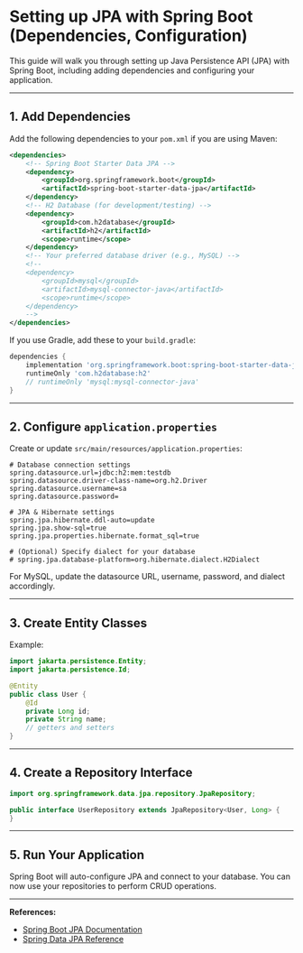 # Setting up JPA with Spring Boot (Dependencies, Configuration)

This guide will walk you through setting up Java Persistence API (JPA) with Spring Boot, including adding dependencies and configuring your application.

---

## 1. Add Dependencies

Add the following dependencies to your `pom.xml` if you are using Maven:

```xml
<dependencies>
    <!-- Spring Boot Starter Data JPA -->
    <dependency>
        <groupId>org.springframework.boot</groupId>
        <artifactId>spring-boot-starter-data-jpa</artifactId>
    </dependency>
    <!-- H2 Database (for development/testing) -->
    <dependency>
        <groupId>com.h2database</groupId>
        <artifactId>h2</artifactId>
        <scope>runtime</scope>
    </dependency>
    <!-- Your preferred database driver (e.g., MySQL) -->
    <!--
    <dependency>
        <groupId>mysql</groupId>
        <artifactId>mysql-connector-java</artifactId>
        <scope>runtime</scope>
    </dependency>
    -->
</dependencies>
```

If you use Gradle, add these to your `build.gradle`:

```groovy
dependencies {
    implementation 'org.springframework.boot:spring-boot-starter-data-jpa'
    runtimeOnly 'com.h2database:h2'
    // runtimeOnly 'mysql:mysql-connector-java'
}
```

---

## 2. Configure `application.properties`

Create or update `src/main/resources/application.properties`:

```properties
# Database connection settings
spring.datasource.url=jdbc:h2:mem:testdb
spring.datasource.driver-class-name=org.h2.Driver
spring.datasource.username=sa
spring.datasource.password=

# JPA & Hibernate settings
spring.jpa.hibernate.ddl-auto=update
spring.jpa.show-sql=true
spring.jpa.properties.hibernate.format_sql=true

# (Optional) Specify dialect for your database
# spring.jpa.database-platform=org.hibernate.dialect.H2Dialect
```

For MySQL, update the datasource URL, username, password, and dialect accordingly.

---

## 3. Create Entity Classes

Example:

```java
import jakarta.persistence.Entity;
import jakarta.persistence.Id;

@Entity
public class User {
    @Id
    private Long id;
    private String name;
    // getters and setters
}
```

---

## 4. Create a Repository Interface

```java
import org.springframework.data.jpa.repository.JpaRepository;

public interface UserRepository extends JpaRepository<User, Long> {
}
```

---

## 5. Run Your Application

Spring Boot will auto-configure JPA and connect to your database. You can now use your repositories to perform CRUD operations.

---

**References:**

- [Spring Boot JPA Documentation](https://docs.spring.io/spring-boot/docs/current/reference/html/data.html#data.sql.jpa-and-spring-data)
- [Spring Data JPA Reference](https://spring.io/projects/spring-data-jpa)
